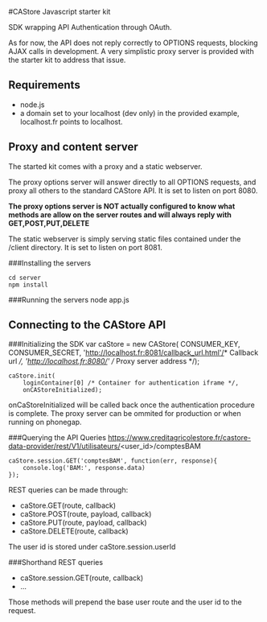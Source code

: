#CAStore Javascript starter kit

SDK wrapping API Authentication through OAuth.

As for now, the API does not reply correctly to OPTIONS requests, blocking AJAX calls in development.
A very simplistic proxy server is provided with the starter kit to address that issue.

## Requirements
* node.js
* a domain set to your localhost (dev only) in the provided example, localhost.fr points to localhost.

## Proxy and content server
The started kit comes with a proxy and a static webserver.

The proxy options server will answer directly to all OPTIONS requests, and proxy all others to the standard CAStore API. It is set to listen on port 8080.

**The proxy options server is NOT actually configured to know what methods are allow on the server routes and will always reply with GET,POST,PUT,DELETE**

The static webserver is simply serving static files contained under the /client directory. It is set to listen on port 8081.

###Installing the servers

    cd server
    npm install
	
###Running the servers
    node app.js

## Connecting to the CAStore API


###Initializing the SDK
    var caStore = new CAStore(
        CONSUMER_KEY,
        CONSUMER_SECRET,
        'http://localhost.fr:8081/callback_url.html'/* Callback url */,
        'http://localhost.fr:8080/' /* Proxy server address */);

    caStore.init(
        loginContainer[0] /* Container for authentication iframe */, 	
        onCAStoreInitialized);

onCaStoreInitialized will be called back once the authentication procedure is complete.
The proxy server can be ommited for production or when running on phonegap.

###Querying the API
Queries https://www.creditagricolestore.fr/castore-data-provider/rest/V1/utilisateurs/<user_id>/comptesBAM

    caStore.session.GET('comptesBAM', function(err, response){
        console.log('BAM:', response.data)
    });

REST queries can be made through:

* caStore.GET(route, callback)
* caStore.POST(route, payload, callback)
* caStore.PUT(route, payload, callback)
* caStore.DELETE(route, callback)

The user id is stored under caStore.session.userId

###Shorthand REST queries

* caStore.session.GET(route, callback)
* ...

Those methods will prepend the base user route and the user id to the request.
